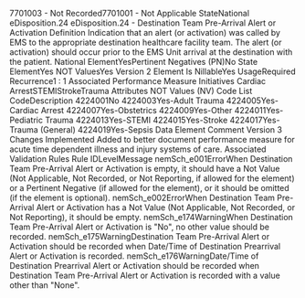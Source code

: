 

7701003 - Not Recorded7701001 - Not Applicable
StateNational
eDisposition.24
eDisposition.24 - Destination Team Pre-Arrival Alert or Activation
Definition
Indication that an alert (or activation) was called by EMS to the appropriate destination healthcare facility
team. The alert (or activation) should occur prior to the EMS Unit arrival at the destination with the patient.
National ElementYesPertinent Negatives (PN)No
State ElementYes
NOT ValuesYes
Version 2 Element
Is NillableYes
UsageRequired
Recurrence1 : 1
Associated Performance Measure Initiatives
Cardiac ArrestSTEMIStrokeTrauma
Attributes
NOT Values (NV)
Code List
CodeDescription
4224001No
4224003Yes-Adult Trauma
4224005Yes-Cardiac Arrest
4224007Yes-Obstetrics
4224009Yes-Other
4224011Yes-Pediatric Trauma
4224013Yes-STEMI
4224015Yes-Stroke
4224017Yes-Trauma (General)
4224019Yes-Sepsis
Data Element Comment
Version 3 Changes Implemented
Added to better document performance measure for acute time dependent illness and injury systems of care.
Associated Validation Rules
Rule IDLevelMessage
nemSch_e001ErrorWhen Destination Team Pre-Arrival Alert or Activation is empty, it should have a Not Value (Not
Applicable, Not Recorded, or Not Reporting, if allowed for the element) or a Pertinent Negative
(if allowed for the element), or it should be omitted (if the element is optional).
nemSch_e002ErrorWhen Destination Team Pre-Arrival Alert or Activation has a Not Value (Not Applicable, Not
Recorded, or Not Reporting), it should be empty.
nemSch_e174WarningWhen Destination Team Pre-Arrival Alert or Activation is "No", no other value should be
recorded.
nemSch_e175WarningDestination Team Pre-Arrival Alert or Activation should be recorded when Date/Time of
Destination Prearrival Alert or Activation is recorded.
nemSch_e176WarningDate/Time of Destination Prearrival Alert or Activation should be recorded when Destination
Team Pre-Arrival Alert or Activation is recorded with a value other than "None".